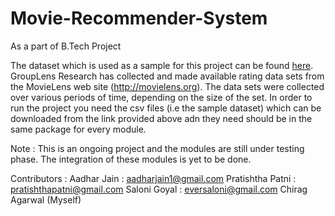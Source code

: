 # Movie-Recommender-System
As a part of B.Tech Project

The dataset which is used as a sample for this project can be found [here](http://files.grouplens.org/datasets/movielens/ml-20m.zip). 
GroupLens Research has collected and made available rating data sets from the MovieLens web site (http://movielens.org). 
The data sets were collected over various periods of time, depending on the size of the set. In order to run the project you need the csv 
files (i.e the sample dataset) which can be downloaded from the link provided above adn they need should be in the same package for every 
module.

Note : This is an ongoing project and the modules are still under testing phase. The integration of these modules is yet to be done.

Contributors :
Aadhar Jain : aadharjain1@gmail.com
Pratishtha Patni : pratishthapatni@gmail.com
Saloni Goyal : eversaloni@gmail.com
Chirag Agarwal (Myself)
